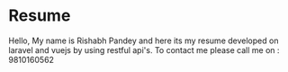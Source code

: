 # Resume
Hello, My name is Rishabh Pandey and here its my resume developed on laravel and vuejs by using restful api's. To contact me please call me on : 9810160562
